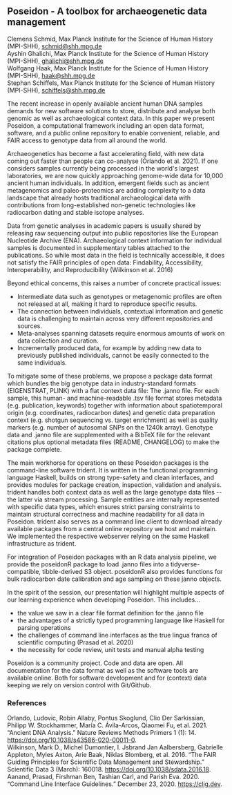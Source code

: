 ## Poseidon - A toolbox for archaeogenetic data management

Clemens Schmid, Max Planck Institute for the Science of Human History (MPI-SHH), <schmid@shh.mpg.de>  
Ayshin Ghalichi, Max Planck Institute for the Science of Human History (MPI-SHH), <ghalichi@shh.mpg.de>   
Wolfgang Haak, Max Planck Institute for the Science of Human History (MPI-SHH), <haak@shh.mpg.de>   
Stephan Schiffels, Max Planck Institute for the Science of Human History (MPI-SHH), <schiffels@shh.mpg.de> 

The recent increase in openly available ancient human DNA samples demands for new software solutions to store, distribute and analyse both genomic as well as archaeological context data. In this paper we present Poseidon, a computational framework including an open data format, software, and a public online repository to enable convenient, reliable, and FAIR access to genotype data from all around the world. 

Archaeogenetics has become a fast accelerating field, with new data coming out faster than people can co-analyse (Orlando et al. 2021). If one considers samples currently being processed in the world's largest laboratories, we are now quickly approaching genome-wide data for 10,000 ancient human individuals. In addition, emergent fields such as ancient metagenomics and paleo-proteomics are adding complexity to a data landscape that already hosts traditional archaeological data with contributions from long-established non-genetic technologies like radiocarbon dating and stable isotope analyses. 

Data from genetic analyses in academic papers is usually shared by releasing raw sequencing output into public repositories like the European Nucleotide Archive (ENA). Archaeological context information for individual samples is documented in supplementary tables attached to the publications. So while most data in the field is technically accessible, it does not satisfy the FAIR principles of open data: Findability, Accessibility, Interoperability, and Reproducibility (Wilkinson et al. 2016) 

Beyond ethical concerns, this raises a number of concrete practical issues: 

- Intermediate data such as genotypes or metagenomic profiles are often not released at all, making it hard to reproduce specific results. 
- The connection between individuals, contextual information and genetic data is challenging to maintain across very different repositories and sources. 
- Meta-analyses spanning datasets require enormous amounts of work on data collection and curation. 
- Incrementally produced data, for example by adding new data to previously published individuals, cannot be easily connected to the same individuals. 

To mitigate some of these problems, we propose a package data format which bundles the big genotype data in industry-standard formats (EIGENSTRAT, PLINK) with a flat context data file: The .janno file. For each sample, this human- and machine-readable .tsv file format stores metadata (e.g. publication, keywords) together with information about spatiotemporal origin (e.g. coordinates, radiocarbon dates) and genetic data preparation context (e.g. shotgun sequencing vs. target enrichment) as well as quality markers (e.g. number of autosomal SNPs on the 1240k array). Genotype data and .janno file are supplemented with a BibTeX file for the relevant citations plus optional metadata files (README, CHANGELOG) to make the package complete. 

The main workhorse for operations on these Poseidon packages is the command-line software trident. It is written in the functional programming language Haskell, builds on strong type-safety and clean interfaces, and provides modules for package creation, inspection, validation and analysis. trident handles both context data as well as the large genotype data files -- the latter via stream processing. Sample entities are internally represented with specific data types, which ensures strict parsing constraints to maintain structural correctness and machine readability for all data in Poseidon. trident also serves as a command line client to download already available packages from a central online repository we host and maintain. We implemented the respective webserver relying on the same Haskell infrastructure as trident. 

For integration of Poseidon packages with an R data analysis pipeline, we provide the poseidonR package to load .janno files into a tidyverse-compatible, tibble-derived S3 object. poseidonR also provides functions for bulk radiocarbon date calibration and age sampling on these janno objects. 

In the spirit of the session, our presentation will highlight multiple aspects of our learning experience when developing Poseidon. This includes... 

- the value we saw in a clear file format definition for the .janno file 
- the advantages of a strictly typed programming language like Haskell for parsing operations 
- the challenges of command line interfaces as the true lingua franca of scientific computing (Prasad et al. 2020) 
- the necessity for code review, unit tests and manual alpha testing 

Poseidon is a community project. Code and data are open. All documentation for the data format as well as the software tools are available online. Both for software development and for (context) data keeping we rely on version control with Git/Github. 

### References

Orlando, Ludovic, Robin Allaby, Pontus Skoglund, Clio Der Sarkissian, Philipp W. Stockhammer, María C. Ávila-Arcos, Qiaomei Fu, et al. 2021. “Ancient DNA Analysis.” Nature Reviews Methods Primers 1 (1): 14. https://doi.org/10.1038/s43586-020-00011-0.  
Wilkinson, Mark D., Michel Dumontier, I. Jsbrand Jan Aalbersberg, Gabrielle Appleton, Myles Axton, Arie Baak, Niklas Blomberg, et al. 2016. “The FAIR Guiding Principles for Scientific Data Management and Stewardship.” Scientific Data 3 (March): 160018. https://doi.org/10.1038/sdata.2016.18.  
Aanand, Prasad, Firshman Ben, Tashian Carl, and Parish Eva. 2020. “Command Line Interface Guidelines.” December 23, 2020. https://clig.dev.

